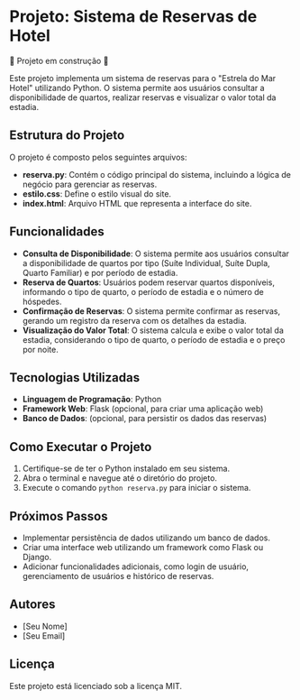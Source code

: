 # Projeto: Sistema de Reservas de Hotel

:construction: Projeto em construção :construction:

Este projeto implementa um sistema de reservas para o "Estrela do Mar Hotel" utilizando Python. O sistema permite aos usuários consultar a disponibilidade de quartos, realizar reservas e visualizar o valor total da estadia.

## Estrutura do Projeto

O projeto é composto pelos seguintes arquivos:

- **reserva.py**: Contém o código principal do sistema, incluindo a lógica de negócio para gerenciar as reservas.
- **estilo.css**: Define o estilo visual do site.
- **index.html**: Arquivo HTML que representa a interface do site.

## Funcionalidades

- **Consulta de Disponibilidade**: O sistema permite aos usuários consultar a disponibilidade de quartos por tipo (Suíte Individual, Suíte Dupla, Quarto Familiar) e por período de estadia.
- **Reserva de Quartos**: Usuários podem reservar quartos disponíveis, informando o tipo de quarto, o período de estadia e o número de hóspedes.
- **Confirmação de Reservas**: O sistema permite confirmar as reservas, gerando um registro da reserva com os detalhes da estadia.
- **Visualização do Valor Total**: O sistema calcula e exibe o valor total da estadia, considerando o tipo de quarto, o período de estadia e o preço por noite.

## Tecnologias Utilizadas

- **Linguagem de Programação**: Python
- **Framework Web**: Flask (opcional, para criar uma aplicação web)
- **Banco de Dados**: (opcional, para persistir os dados das reservas)

## Como Executar o Projeto

1. Certifique-se de ter o Python instalado em seu sistema.
2. Abra o terminal e navegue até o diretório do projeto.
3. Execute o comando `python reserva.py` para iniciar o sistema.

## Próximos Passos

- Implementar persistência de dados utilizando um banco de dados.
- Criar uma interface web utilizando um framework como Flask ou Django.
- Adicionar funcionalidades adicionais, como login de usuário, gerenciamento de usuários e histórico de reservas.

## Autores

- [Seu Nome]
- [Seu Email]

## Licença

Este projeto está licenciado sob a licença MIT.
